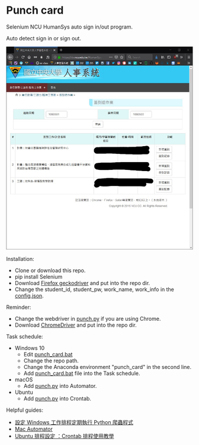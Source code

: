 # Punch card
Selenium NCU HumanSys auto sign in/out program.

Auto detect sign in or sign out.

![web](web.jpg)

Installation:

- Clone or download this repo.
- pip install Selenium 
- Download [Firefox geckodriver](https://github.com/mozilla/geckodriver/releases) and put into the repo dir.
- Change the student_id, student_pw, work_name, work_info in the [config.json](config.json).

Reminder:
- Change the webdriver in [punch.py](punch.py) if you are using Chrome.
- Download [ChromeDriver](https://sites.google.com/a/chromium.org/chromedriver/downloads) and put into the repo dir.

Task schedule:

- Windows 10
  - Edit [punch_card.bat](punch_card.bat)
  - Change the repo path.
  - Change the Anaconda environment "punch_card" in the second line.
  - Add [punch_card.bat](punch_card.bat) file into the Task schedule.
- macOS
  - Add [punch.py](punch.py) into Automator.
- Ubuntu
  - Add [punch.py](punch.py) into Crontab.

Helpful guides:

- [設定 Windows 工作排程定期執行 Python 爬蟲程式](https://titangene.github.io/article/set-up-windows-task-scheduler-to-periodically-execute-python-crawler.html)
- [Mac Automator](https://support.apple.com/zh-tw/guide/automator/welcome/mac)
- [Ubuntu 排程設定 ：Crontab 排程使用教學](https://jqnets.com/blog/ubuntu-%E6%8E%92%E7%A8%8B%E8%A8%AD%E5%AE%9A-%EF%BC%9Acrontab-%E6%8E%92%E7%A8%8B%E4%BD%BF%E7%94%A8%E6%95%99%E5%AD%B8/)
